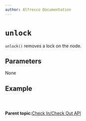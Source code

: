 ```yaml
---
author: Alfresco Documentation
---
```


# `unlock`

`unlock()` removes a lock on the node.

## Parameters

None

## Example

```

        
```

**Parent topic:**[Check In/Check Out API](../references/API-JS-CheckInOut.md)

